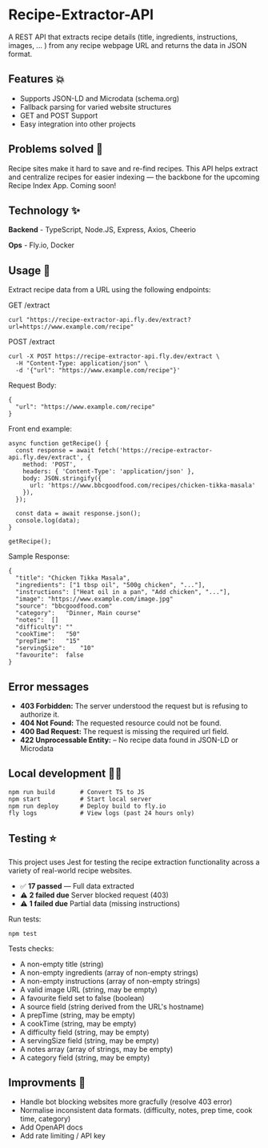 # Recipe-Extractor-API

A REST API that extracts recipe details (title, ingredients, instructions, images, ... ) from any recipe webpage URL and returns the data in JSON format.


## Features 💥

- Supports JSON-LD and Microdata (schema.org)
- Fallback parsing for varied website structures
- GET and POST Support
- Easy integration into other projects


## Problems solved 🎯

Recipe sites make it hard to save and re-find recipes. This API helps extract and centralize recipes for easier indexing — the backbone for the upcoming Recipe Index App. Coming soon!


## Technology ✨ 

**Backend** - TypeScript, Node.JS, Express, Axios, Cheerio

**Ops** - Fly.io, Docker


## Usage 💫

Extract recipe data from a URL using the following endpoints:

GET /extract 

```
curl "https://recipe-extractor-api.fly.dev/extract?url=https://www.example.com/recipe"
```

POST /extract

```
curl -X POST https://recipe-extractor-api.fly.dev/extract \
  -H "Content-Type: application/json" \
  -d '{"url": "https://www.example.com/recipe"}'
```

Request Body:
```
{
  "url": "https://www.example.com/recipe"
}

```

Front end example:
```
async function getRecipe() {
  const response = await fetch('https://recipe-extractor-api.fly.dev/extract', {
    method: 'POST',
    headers: { 'Content-Type': 'application/json' },
    body: JSON.stringify({
      url: 'https://www.bbcgoodfood.com/recipes/chicken-tikka-masala'
    }),
  });

  const data = await response.json();
  console.log(data);
}

getRecipe();
```

Sample Response:
```
{
  "title": "Chicken Tikka Masala",
  "ingredients": ["1 tbsp oil", "500g chicken", "..."],
  "instructions": ["Heat oil in a pan", "Add chicken", "..."],
  "image": "https://www.example.com/image.jpg"
  "source":	"bbcgoodfood.com"
  "category":	"Dinner, Main course"
  "notes":	[]
  "difficulty":	""
  "cookTime":	"50"
  "prepTime":	"15"
  "servingSize":	"10"
  "favourite":	false
}
```

## Error messages

- **403 Forbidden:** The server understood the request but is refusing to authorize it.
- **404 Not Found:** The requested resource could not be found.
- **400 Bad Request:** The request is missing the required url field.
- **422 Unprocessable Entity:** – No recipe data found in JSON-LD or Microdata

## Local development 🧑‍🏭

```
npm run build       # Convert TS to JS 
npm start           # Start local server
npm run deploy      # Deploy build to fly.io
fly logs            # View logs (past 24 hours only)
```


## Testing ⭐

 This project uses Jest for testing the recipe extraction functionality across a variety of real-world recipe websites.

- ✅ **17 passed** — Full data extracted
- ⚠️ **2 failed due** Server blocked request (403)
- ⚠️ **1 failed due** Partial data (missing instructions)

Run tests:
```
npm test
```

Tests checks:

- A non-empty title (string)
- A non-empty ingredients (array of non-empty strings)
- A non-empty instructions (array of non-empty strings)
- A valid image URL (string, may be empty)
- A favourite field set to false (boolean)
- A source field (string derived from the URL's hostname)
- A prepTime (string, may be empty) 
- A cookTime (string, may be empty)
- A difficulty field (string, may be empty)
- A servingSize field (string, may be empty)
- A notes array (array of strings, may be empty)
- A category field (string, may be empty)
 

## Improvments 🤔 
- Handle bot blocking websites more gracfully (resolve 403 error)
- Normalise inconsistent data formats. (difficulty, notes, prep time, cook time, category)
- Add OpenAPI docs
- Add rate limiting / API key
